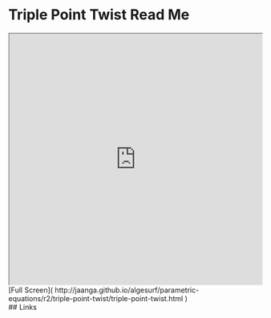 Triple Point Twist Read Me
===

<iframe src='http://jaanga.github.io/algesurf/parametric-equations/r2/triple-point-twist/triple-point-twist.html' width=100% height=500px >
There is an `iframe` here. It is not visible when viewed on github.com/algesurf. To view, please see 'Project Links' below.
</iframe>
[Full Screen]( http://jaanga.github.io/algesurf/parametric-equations/r2/triple-point-twist/triple-point-twist.html )
<br>
## Links 
<http://www.3d-meier.de/tut3/Seite79.html>  
